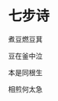 <html>
  <head>
    <title>建安文学</title>
  </head>
  <body>
    <h1>七步诗</h1>
    <p>煮豆燃豆萁</p>
    <p>豆在釜中泣</p>
    <p>本是同根生</p>
    <p>相煎何太急</p>
  </body>
</html>
